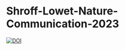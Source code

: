# Shroff-Lowet-Nature-Communication-2023
[![DOI](https://zenodo.org/badge/623008776.svg)](https://zenodo.org/badge/latestdoi/623008776)
